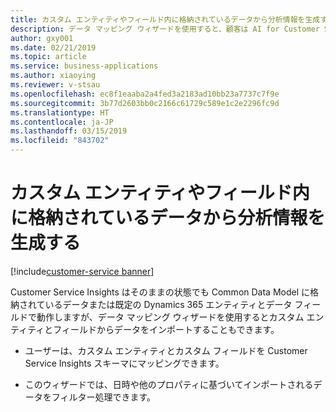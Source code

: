 ```yaml
---
title: カスタム エンティティやフィールド内に格納されているデータから分析情報を生成する
description: データ マッピング ウィザードを使用すると、顧客は AI for Customer Service Insights 用のカスタム エンティティやカスタム フィールドからデータをインポートして、すべての分析情報を生成することができます。
author: gxy001
ms.date: 02/21/2019
ms.topic: article
ms.service: business-applications
ms.author: xiaoying
ms.reviewer: v-stsau
ms.openlocfilehash: ec8f1eaaba2a4fed3a2183ad10bb23a7737c7f9e
ms.sourcegitcommit: 3b77d2603bb0c2166c61729c589e1c2e2296fc9d
ms.translationtype: HT
ms.contentlocale: ja-JP
ms.lasthandoff: 03/15/2019
ms.locfileid: "843702"
---
```

# <a name="generate-insights-from-data-stored-in-custom-entities-and-fields"></a>カスタム エンティティやフィールド内に格納されているデータから分析情報を生成する
[!include[customer-service banner](../../../includes/dynamics365-ai-customer-service.md)]



Customer Service Insights はそのままの状態でも Common Data Model に格納されているデータまたは既定の Dynamics 365 エンティティとデータ フィールドで動作しますが、データ マッピング ウィザードを使用するとカスタム エンティティとフィールドからデータをインポートすることもできます。

- ユーザーは、カスタム エンティティとカスタム フィールドを Customer Service Insights スキーマにマッピングできます。

- このウィザードでは、日時や他のプロパティに基づいてインポートされるデータをフィルター処理できます。
